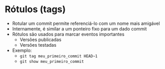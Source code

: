 Rótulos (tags)
==============

- Rotular um commit permite referenciá-lo com um nome mais amigável
- Internamente, é similar a um ponteiro fixo para um dado commit
- Rótulos são usados para marcar eventos importantes
    - Versões publicadas
    - Versões testadas
- Exemplo:
    - `git tag meu_primeiro_commit HEAD~1`
    - `git show meu_primeiro_commit`
